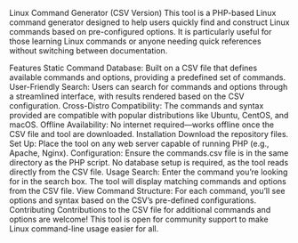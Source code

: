 Linux Command Generator (CSV Version)
This tool is a PHP-based Linux command generator designed to help users quickly find and construct Linux commands based on pre-configured options. It is particularly useful for those learning Linux commands or anyone needing quick references without switching between documentation.

Features
Static Command Database: Built on a CSV file that defines available commands and options, providing a predefined set of commands.
User-Friendly Search: Users can search for commands and options through a streamlined interface, with results rendered based on the CSV configuration.
Cross-Distro Compatibility: The commands and syntax provided are compatible with popular distributions like Ubuntu, CentOS, and macOS.
Offline Availability: No internet required—works offline once the CSV file and tool are downloaded.
Installation
Download the repository files.
Set Up: Place the tool on any web server capable of running PHP (e.g., Apache, Nginx).
Configuration:
Ensure the commands.csv file is in the same directory as the PHP script.
No database setup is required, as the tool reads directly from the CSV file.
Usage
Search: Enter the command you’re looking for in the search box. The tool will display matching commands and options from the CSV file.
View Command Structure: For each command, you’ll see options and syntax based on the CSV’s pre-defined configurations.
Contributing
Contributions to the CSV file for additional commands and options are welcome! This tool is open for community support to make Linux command-line usage easier for all.
